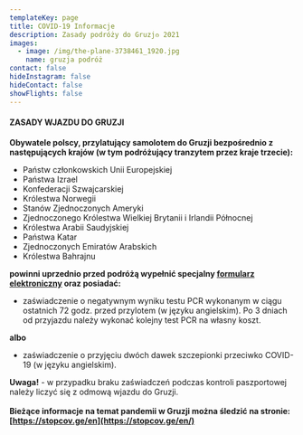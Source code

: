 ```yaml
---
templateKey: page
title: COVID-19 Informacje
description: Zasady podróży do Gruzjი 2021
images:
  - image: /img/the-plane-3738461_1920.jpg
    name: gruzja podróż
contact: false
hideInstagram: false
hideContact: false
showFlights: false
---
```

#### **ZASADY WJAZDU DO GRUZJI**

**Obywatele polscy, przylatujący samolotem do Gruzji bezpośrednio z następujących krajów (w tym podróżujący tranzytem przez kraje trzecie):**

* Państw członkowskich Unii Europejskiej
* Państwa Izrael
* Konfederacji Szwajcarskiej
* Królestwa Norwegii
* Stanów Zjednoczonych Ameryki
* ​​Zjednoczonego Królestwa Wielkiej Brytanii i Irlandii Północnej
* Królestwa Arabii Saudyjskiej
* Państwa Katar
* Zjednoczonych Emiratów Arabskich
* Królestwa Bahrajnu

**powinni uprzednio przed podróżą wypełnić specjalny [formularz elektroniczny](https://registration.gov.ge/pub/form/8_protocol_for_arrivals_in_georgia/tk6157/) oraz posiadać:**

* zaświadczenie o negatywnym wyniku testu PCR wykonanym w ciągu ostatnich 72 godz. przed przylotem (w języku angielskim). Po 3 dniach od przyjazdu należy wykonać kolejny test PCR na własny koszt.

**albo**

* zaświadczenie o przyjęciu dwóch dawek szczepionki przeciwko COVID-19 (w języku angielskim).

**Uwaga!** - w przypadku braku zaświadczeń podczas kontroli paszportowej należy liczyć się z odmową wjazdu do Gruzji.\
\
**Bieżące informacje na temat pandemii w Gruzji można śledzić na stronie: [https://stopcov.ge/en](https://stopcov.ge/en/)**